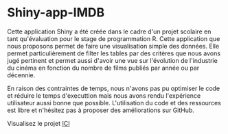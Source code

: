 # Shiny-app-IMDB
 
Cette application Shiny a été créée dans le cadre d'un projet scolaire en tant qu'évaluation pour le stage de programmation R. Cette application que nous proposons permet de faire une visualisation simple des données. Elle permet particulièrement de filter les tables par des critères que nous avons jugé pertinent et permet aussi d'avoir une vue sur l'évolution de l'industrie du cinéma en fonction du nombre de films publiés par année ou par décennie. 

En raison des contraintes de temps, nous n'avons pas pu optimiser le code et réduire le temps d'executtion mais nous avons rendu l'expérience utilisateur aussi bonne que possible. L'utilisation du code et des ressources est libre et n'hésitez pas à proposer des améliorations sur GitHub. 

Visualisez le projet [ICI](https://htsull.shinyapps.io/Shiny_app)
